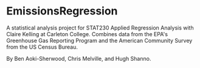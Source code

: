 # EmissionsRegression

A statistical analysis project for STAT230 Applied Regression Analysis with Claire Kelling at Carleton College.
Combines data from the EPA's Greenhouse Gas Reporting Program and the American Community Survey from the US Census Bureau.

By Ben Aoki-Sherwood, Chris Melville, and Hugh Shanno.
